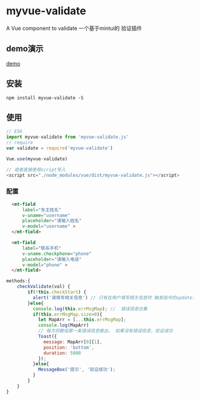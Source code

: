 # myvue-validate

A Vue component to validate
一个基于mintui的 验证插件

## demo演示

[demo](https://gaohawk.github.io/my-validate/mainPage.html)

## 安装

```JS
npm install myvue-validate -S
```

## 使用

```js
// ES6
import myvue-validate from 'myvue-validate.js'
// require
var validate = require('myvue-validate')

Vue.use(myvue-validate)

// 或者直接使用script导入
<script src="./node_modules/vue/dist/myvue-validate.js"></script>

```

### 配置

```html
  <mt-field 
      label="车主姓名" 
      v-uname="username" 
      placeholder="请输入姓名"  
      v-model="username" >
  </mt-field> 

  <mt-field 
      label="联系手机" 
      v-uname.checkphone="phone" 
      placeholder="请输入电话"  
      v-model="phone" >
  </mt-field> 

```

```javascript
methods:{
    checkValidate(val) {
        if(!this.checkStart) {
          alert('请填写相关信息') // 只有在用户填写相关信息时 触发指令的update才会触发验证，默认是false
        }else{
          console.log(this.errMsgMap); //  错误信息合集
          if(this.errMsgMap.size>0){
            let MapArr = [...this.errMsgMap];
            console.log(MapArr)
            // 每次将数组第一条错误信息推出， 如果没有错误信息，验证成功
            Toast({
              message: MapArr[0][1],
              position: 'bottom',
              duration: 5000
            });
          }else{
            MessageBox('提示', '验证成功');
          }
        }
    }
}
```

